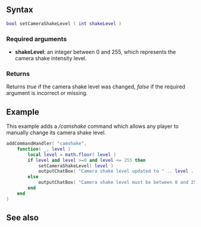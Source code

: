 Syntax
------

``` lua
bool setCameraShakeLevel ( int shakeLevel )
```

### Required arguments

-   **shakeLevel**: an integer between 0 and 255, which represents the camera shake intensity level.

### Returns

Returns *true* if the camera shake level was changed, *false* if the required argument is incorrect or missing.

Example
-------

This example adds a */camshake* command which allows any player to manually change its camera shake level.

``` lua
addCommandHandler( "camshake",
    function( _, level )
        local level = math.floor( level )
        if level and level >=0 and level <= 255 then
            setCameraShakeLevel( level )
            outputChatBox( "Camera shake level updated to " .. level .. "." )
        else
            outputChatBox( "Camera shake level must be between 0 and 255." )
        end
    end
)
```

See also
--------
